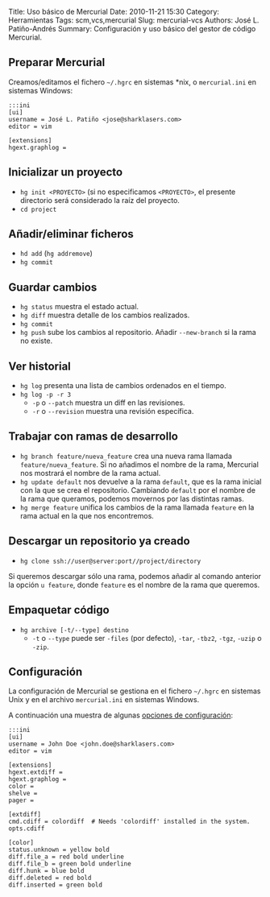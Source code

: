 Title: Uso básico de Mercurial
Date: 2010-11-21 15:30
Category: Herramientas
Tags: scm,vcs,mercurial
Slug: mercurial-vcs
Authors: José L. Patiño-Andrés
Summary: Configuración y uso básico del gestor de código Mercurial.

## Preparar Mercurial

Creamos/editamos el fichero `~/.hgrc` en sistemas \*nix, o `mercurial.ini` en 
sistemas Windows:

    :::ini
    [ui]
    username = José L. Patiño <jose@sharklasers.com>
    editor = vim

    [extensions]
    hgext.graphlog =

## Inicializar un proyecto

- `hg init <PROYECTO>` (si no especificamos `<PROYECTO>`, el presente directorio
  será considerado la raíz del proyecto.
- `cd project`

## Añadir/eliminar ficheros

- `hd add` (`hg addremove`)
- `hg commit`

## Guardar cambios

- `hg status` muestra el estado actual.
- `hg diff` muestra detalle de los cambios realizados.
- `hg commit`
- `hg push` sube los cambios al repositorio. Añadir `--new-branch` si la rama no 
  existe.

## Ver historial

- `hg log` presenta una lista de cambios ordenados en el tiempo.
- `hg log -p -r 3`
    - `-p` o `--patch` muestra un diff en las revisiones.
    - `-r` o `--revision` muestra una revisión específica.

## Trabajar con ramas de desarrollo

- `hg branch feature/nueva_feature` crea una nueva rama llamada 
  `feature/nueva_feature`. Si no añadimos el nombre de la rama, Mercurial nos
  mostrará el nombre de la rama actual.
- `hg update default` nos devuelve a la rama `default`, que es la rama inicial
  con la que se crea el repositorio. Cambiando `default` por el nombre de la
  rama que queramos, podemos movernos por las distintas ramas.
- `hg merge feature` unifica los cambios de la rama llamada `feature` en la
  rama actual en la que nos encontremos.

## Descargar un repositorio ya creado

- `hg clone ssh://user@server:port//project/directory`

Si queremos descargar sólo una rama, podemos añadir al comando anterior la
opción `u feature`, donde `feature` es el nombre de la rama que queremos.

## Empaquetar código

- `hg archive [-t/--type] destino`
    - `-t` o `--type` puede ser `-files` (por defecto), `-tar`, `-tbz2`, `-tgz`,
      `-uzip` o `-zip`.

## Configuración

La configuración de Mercurial se gestiona en el fichero `~/.hgrc` en sistemas 
Unix y en el archivo `mercurial.ini` en sistemas Windows.

A continuación una muestra de algunas [opciones de configuración](https://www.mercurial-scm.org/doc/hgrc.5.html):

    :::ini
    [ui]
    username = John Doe <john.doe@sharklasers.com>
    editor = vim

    [extensions]
    hgext.extdiff =
    hgext.graphlog = 
    color = 
    shelve =
    pager =

    [extdiff]
    cmd.cdiff = colordiff  # Needs 'colordiff' installed in the system.
    opts.cdiff

    [color]
    status.unknown = yellow bold
    diff.file_a = red bold underline
    diff.file_b = green bold underline
    diff.hunk = blue bold
    diff.deleted = red bold
    diff.inserted = green bold
